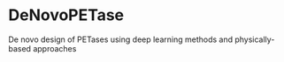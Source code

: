 # DeNovoPETase
De novo design of PETases using deep learning methods and physically-based approaches
